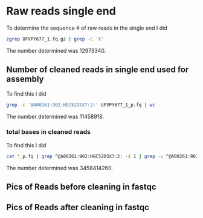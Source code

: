 # Raw reads single end
To determine the sequence # of raw reads in the single end I did 

```bash
zgrep UFVPY677_1.fq.gz | grep -c 'X' 
```
The number determined was 12973340.

## Number of cleaned reads in single end used for assembly
To find this I did  

```bash
grep -c '@A00261:902:HGC52DSX7:2:' UFVPY677_1_p.fq | wc
```

The number determined was 11458918.


### total bases in cleaned reads
To find this I did 
```bash 
cat *_p.fq | grep ^@A00261:902:HGC52DSX7:2: -A 1 | grep -v ^@A00261:902:HGC52DSX7:2: | grep -v '-' | grep [ATCG] | grep -o '' | grep -c ''
```

The number determined was 3458414260. 


## Pics of Reads before cleaning in fastqc



## Pics of Reads after cleaning in fastqc
